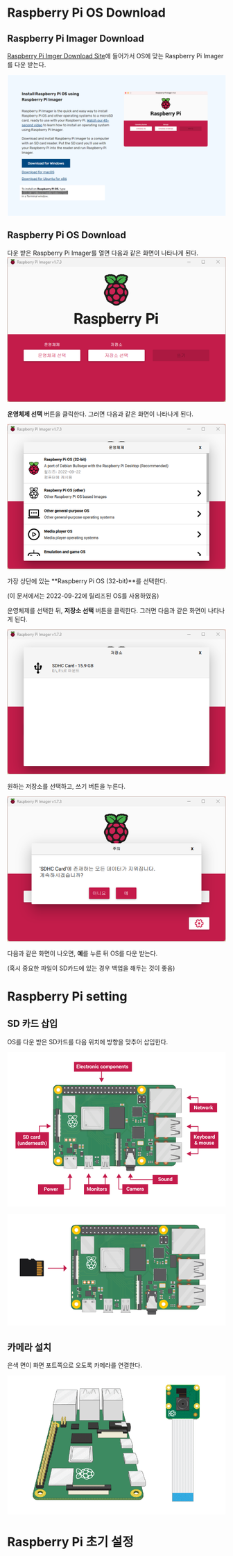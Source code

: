 # Raspberry Pi OS Download
## Raspberry Pi Imager Download
[Raspberry Pi Imger Download Site](https://www.raspberrypi.com/software/)에 들어가서 OS에 맞는 Raspberry Pi Imager를 다운 받는다.

![Raspberry Pi Imger Download](https://github.com/CBNU-Raspberry-Pi/Raspberry-Pi-Spectrometer/blob/main/setting%20img/Raspberry%20Pi%20Imager.png "Raspberry Pi Imger download 이미지")

## Raspberry Pi OS Download
다운 받은 Raspberry Pi Imager를 열면 다음과 같은 화면이 나타나게 된다. 
![Raspberry Pi Imger 화면](https://github.com/CBNU-Raspberry-Pi/Raspberry-Pi-Spectrometer/blob/main/setting%20img/Raspberry%20Pi%20OS_1.png "Raspberry Pi Imger 화면")

**운영체제 선택** 버튼을 클릭한다. 그러면 다음과 같은 화면이 나타나게 된다.

![Raspberry Pi Imger 운영체제 선택 화면](https://github.com/CBNU-Raspberry-Pi/Raspberry-Pi-Spectrometer/blob/main/setting%20img/Raspberry%20Pi%20OS_2.png "Raspberry Pi Imger 운영체제 선택 화면")

가장 상단에 있는 **Raspberry Pi OS (32-bit)**를 선택한다.

(이 문서에서는 2022-09-22에 릴리즈된 OS를 사용하였음)


운영체제를 선택한 뒤, **저장소 선택** 버튼을 클릭한다. 그러면 다음과 같은 화면이 나타나게 된다.

![Raspberry Pi Imger 저장소 선택 화면](https://github.com/CBNU-Raspberry-Pi/Raspberry-Pi-Spectrometer/blob/main/setting%20img/Raspberry%20Pi%20OS_3.png "Raspberry Pi Imger 저장소 선택 화면")

원하는 저장소를 선택하고, 쓰기 버튼을 누른다.

![Raspberry Pi Imger 주의 화면](https://github.com/CBNU-Raspberry-Pi/Raspberry-Pi-Spectrometer/blob/main/setting%20img/Raspberry%20Pi%20OS_4.png "Raspberry Pi Imger 주의 화면")

다음과 같은 화면이 나오면, **예**를 누른 뒤 OS를 다운 받는다.

(혹시 중요한 파일이 SD카드에 있는 경우 백업을 해두는 것이 좋음)

# Raspberry Pi setting
## SD 카드 삽입

OS를 다운 받은 SD카드를 다음 위치에 방향을 맞추어 삽입한다. 

![Raspberry Pi](https://github.com/CBNU-Raspberry-Pi/Raspberry-Pi-Spectrometer/blob/main/setting%20img/Raspberry%20Pi%20Setting_1.png "Raspberry Pi")

![Raspberry Pi SD카드 삽입](https://github.com/CBNU-Raspberry-Pi/Raspberry-Pi-Spectrometer/blob/main/setting%20img/Raspberry%20Pi%20Setting_2.png "Raspberry Pi SD카드 삽입")

## 카메라 설치

은색 면이 화면 포트쪽으로 오도록 카메라를 연결한다. 

![Raspberry Pi 카메라 연결](https://github.com/CBNU-Raspberry-Pi/Raspberry-Pi-Spectrometer/blob/main/setting%20img/Raspberry%20Pi%20Setting_3.gif "Raspberry 카메라 연결")


# Raspberry Pi 초기 설정

